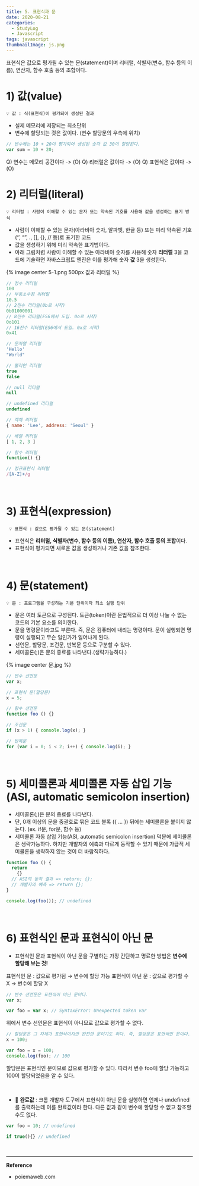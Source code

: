 ```yaml
---
title: 5. 표현식과 문
date: 2020-08-21
categories:
  - StudyLog
  - Javascript
tags: javascript
thumbnailImage: js.png
---
```


<!-- more -->

표현식은 값으로 평가될 수 있는 문(statement)이며 리터럴, 식별자(변수, 함수 등의 이름), 연산자, 함수 호출 등의 조합이다.

<!-- excerpt -->
<!-- toc -->

# 1) 값(value)

    💡 값 : 식(표현식)이 평가되어 생성된 결과


- 실제 메모리에 저장되는 최소단위
- 변수에 할당되는 것은 값이다. (변수 할당문의 우측에 위치)

```jsx
// 변수에는 10 + 20이 평가되어 생성된 숫자 값 30이 할당된다.
var sum = 10 + 20;
```

Q) 변수는 메모리 공간이다  -> (O)
Q) 리터럴은 값이다  -> (O)
Q) 표현식은 값이다  -> (O)
<br>

# 2) 리터럴(literal)

    💡 리터럴 : 사람이 이해할 수 있는 문자 또는 약속된 기호를 사용해 값을 생성하는 표기 방식

- 사람이 이해할 수 있는 문자(아라비아 숫자, 알파벳, 한글 등) 또는 미리 약속된 기호(‘’, “”, ., [], {}, // 등)로 표기한 코드
- 값을 생성하기 위해 미리 약속한 표기법이다.
- 아래 그림처럼 사람이 이해할 수 있는 아라비아 숫자를 사용해 숫자 **리터럴** 3을 코드에 기술하면 자바스크립트 엔진은 이를 평가해 숫자 **값** 3을 생성한다.

{% image center 5-1.png 500px 값과 리터럴 %}



  ```js
  // 정수 리터럴
  100
  // 부동소수점 리터럴
  10.5
  // 2진수 리터럴(0b로 시작)
  0b01000001
  // 8진수 리터럴(ES6에서 도입. 0o로 시작)
  0o101
  // 16진수 리터럴(ES6에서 도입. 0x로 시작)
  0x41

  // 문자열 리터럴
  'Hello'
  "World"

  // 불리언 리터럴
  true
  false

  // null 리터럴
  null

  // undefined 리터럴
  undefined

  // 객체 리터럴
  { name: 'Lee', address: 'Seoul' }

  // 배열 리터럴
  [ 1, 2, 3 ]

  // 함수 리터럴
  function() {}

  // 정규표현식 리터럴
  /[A-Z]+/g
  ```
<Br>

# 3) 표현식(expression)

     💡 표현식 : 값으로 평가될 수 있는 문(statement)

- 표현식은 **리터럴, 식별자(변수, 함수 등의 이름), 연산자, 함수 호출 등의 조합**이다.
- 표현식이 평가되면 새로운 값을 생성하거나 기존 값을 참조한다.
<br>

# 4) 문(statement)

    💡 문 : 프로그램을 구성하는 기본 단위이자 최소 실행 단위
  
  - 문은 여러 토큰으로 구성된다. 
    토큰(token)이란 문법적으로 더 이상 나눌 수 없는 코드의 기본 요소를 의미한다. 
  - 문을 명령문이라고도 부른다. 즉, 문은 컴퓨터에 내리는 명령이다. 문이 실행되면 명령이 실행되고 무슨 일인가가 일어나게 된다.
  - 선언문, 할당문, 조건문, 반복문 등으로 구분할 수 있다.
  - 세미콜론(;)은 문의 종료를 나타낸다.(생략가능하다.)

{% image center 문.jpg %}

```js
// 변수 선언문
var x;

// 표현식 문(할당문)
x = 5;

// 함수 선언문
function foo () {}

// 조건문
if (x > 1) { console.log(x); }

// 반복문
for (var i = 0; i < 2; i++) { console.log(i); }
```
<br>

# 5) 세미콜론과 세미콜론 자동 삽입 기능(ASI, automatic semicolon insertion)

- 세미콜론(;)은 문의 종료를 나타낸다. 
- 단, 0개 이상의 문을 중괄호로 묶은 코드 블록 ({ … }) 뒤에는 세미콜론을 붙이지 않는다. (ex. if문, for문, 함수 등)
- 세미콜론 자동 삽입 기능(ASI, automatic semicolon insertion) 덕분에 세미콜론은 생략가능하다.
하지만 개발자의 예측과 다르게 동작할 수 있기 때문에 가급적 세미콜론을 생략하지 않는 것이 더 바람직하다.

```js
function foo () {
  return
    {}
  // ASI의 동작 결과 => return; {};
  // 개발자의 예측 => return {};
}

console.log(foo()); // undefined
```
<br>

# 6) 표현식인 문과 표현식이 아닌 문

- 표현식인 문과 표현식이 아닌 문을 구별하는 가장 간단하고 명료한 방법은 **변수에 할당해 보는 것!**

표현식인 문 : 값으로 평가됨 → 변수에 할당 가능
표현식이 아닌 문 : 값으로 평가할 수 X → 변수에 할당 X

```js
// 변수 선언문은 표현식이 아닌 문이다.
var x;

var foo = var x; // SyntaxError: Unexpected token var
```
위에서 변수 선언문은 표현식이 아니므로 값으로 평가할 수 없다.

```js
// 할당문은 그 자체가 표현식이지만 완전한 문이기도 하다. 즉, 할당문은 표현식인 문이다.
x = 100;

var foo = x = 100;
console.log(foo); // 100
```
할당문은 표현식인 문이므로 값으로 평가할 수 있다. 따라서 변수 foo에 할당 가능하고 100이 할당되었음을 알 수 있다.

</br>

- 📒 **완료값** 
: 크롬 개발자 도구에서 표현식이 아닌 문을 실행하면 언제나 undefined를 출력하는데 이를 완료값이라 한다. 
다른 값과 같이 변수에 할당할 수 없고 참조할 수도 없다.

```js
var foo = 10; // undefined

if true(){} // undefined
```


<br>

----
**Reference**
- poiemaweb.com
